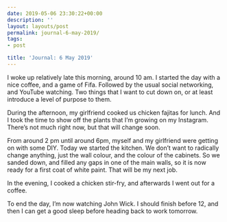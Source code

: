 ```yaml
---
date: 2019-05-06 23:30:22+00:00
description: ''
layout: layouts/post
permalink: journal-6-may-2019/
tags:
- post

title: 'Journal: 6 May 2019'
---
```


<p>I woke up relatively late this morning, around 10 am. I started the day with a nice coffee, and a game of Fifa. Followed by the usual social networking, and YouTube watching. Two things that I want to cut down on, or at least introduce a level of purpose to them.</p>
<p>During the afternoon, my girlfriend cooked us chicken fajitas for lunch. And I took the time to show off the plants that I’m growing on my Instagram. There’s not much right now, but that will change soon.</p>
<p>From around 2 pm until around 6pm, myself and my girlfriend were getting on with some DIY. Today we started the kitchen. We don’t want to radically change anything, just the wall colour, and the colour of the cabinets. So we sanded down, and filled any gaps in one of the main walls, so it is now ready for a first coat of white paint. That will be my next job.</p>
<p>In the evening, I cooked a chicken stir-fry, and afterwards I went out for a coffee.</p>
<p>To end the day, I’m now watching John Wick. I should finish before 12, and then I can get a good sleep before heading back to work tomorrow.</p>
